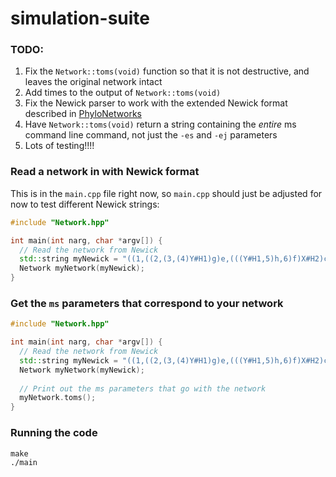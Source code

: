 # simulation-suite

### TODO:

1. Fix the `Network::toms(void)` function so that it is not destructive, and leaves the original network intact
2. Add times to the output of `Network::toms(void)`
3. Fix the Newick parser to work with the extended Newick format described in [PhyloNetworks](https://github.com/crsl4/PhyloNetworks.jl/wiki/Introduction)
4. Have `Network::toms(void)` return a string containing the *entire* ms command line command, not just the `-es` and `-ej` parameters
5. Lots of testing!!!!

### Read a network in with Newick format

This is in the `main.cpp` file right now, so `main.cpp` should just be adjusted for now to test different Newick strings:

```cpp
#include "Network.hpp"

int main(int narg, char *argv[]) {
  // Read the network from Newick
  std::string myNewick = "((1,((2,(3,(4)Y#H1)g)e,(((Y#H1,5)h,6)f)X#H2)c)a,((X#H2,7)d,8)b)r;";
  Network myNetwork(myNewick);
}
```

### Get the `ms` parameters that correspond to your network

```cpp
#include "Network.hpp"

int main(int narg, char *argv[]) {
  // Read the network from Newick
  std::string myNewick = "((1,((2,(3,(4)Y#H1)g)e,(((Y#H1,5)h,6)f)X#H2)c)a,((X#H2,7)d,8)b)r;";
  Network myNetwork(myNewick);
  
  // Print out the ms parameters that go with the network
  myNetwork.toms();
}
```

### Running the code

```shell
make
./main
```
